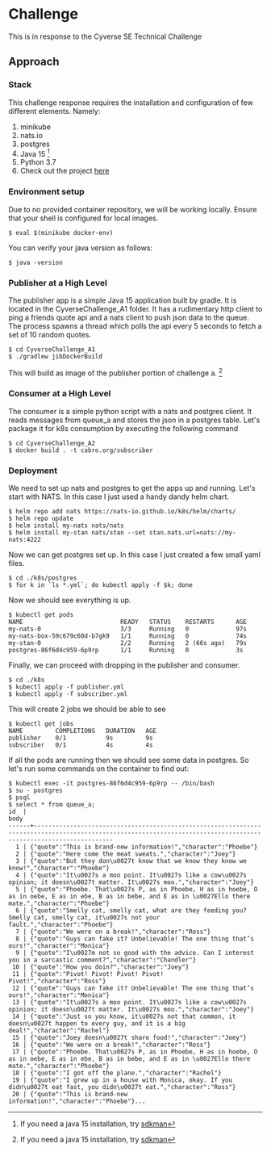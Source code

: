 # Challenge
This is in response to the Cyverse SE Technical Challenge
## Approach

### Stack
This challenge response requires the installation and configuration of few
different elements. Namely:
1. minikube
2. nats.io
3. postgres
4. Java 15 [^1]
5. Python 3.7
6. Check out the project [here](https://github.com/yokomohoyo/challenge)

### Environment setup
Due to no provided container repository, we will be working locally. Ensure that
your shell is configured for local images.
```console
$ eval $(minikube docker-env)
```

You can verify your java version as follows:
```console
$ java -version
```

### Publisher at a High Level
The publisher app is a simple Java 15 application built by gradle. It is located
in the CyverseChallenge_A1 folder. It has a rudimentary http client to ping a
friends quote api and a nats client to push json data to the queue. The process
spawns a thread which polls the api every 5 seconds to fetch a set of 10 random
quotes.
```console
$ cd CyverseChallenge_A1
$ ./gradlew jibDockerBuild
```
This will build as image of the publisher portion of challenge a. [^1]

### Consumer at a High Level
The consumer is a simple python script with a nats and postgres client. It reads
messages from queue_a and stores the json in a postgres table. Let's package it
for k8s consumption by executing the following command
```console
$ cd CyverseChallenge_A2
$ docker build . -t cabro.org/subscriber
```

### Deployment
We need to set up nats and postgres to get the apps up and running. Let's start
with NATS. In this case I just used a handy dandy helm chart.
```console
$ helm repo add nats https://nats-io.github.io/k8s/helm/charts/
$ helm repo update
$ helm install my-nats nats/nats
$ helm install my-stan nats/stan --set stan.nats.url=nats://my-nats:4222
```

Now we can get postgres set up. In this case I just created a few small yaml
files.
```console
$ cd ./k8s/postgres
$ for k in `ls *.yml`; do kubectl apply -f $k; done
```

Now we should see everything is up.
```console
$ kubectl get pods
NAME                           READY   STATUS    RESTARTS      AGE
my-nats-0                      3/3     Running   0             97s
my-nats-box-59c679c68d-b7gk9   1/1     Running   0             74s
my-stan-0                      2/2     Running   2 (66s ago)   79s
postgres-86f6d4c959-6p9rp      1/1     Running   0             3s
```

Finally, we can proceed with dropping in the publisher and consumer.
```console
$ cd ./k8s
$ kubectl apply -f publisher.yml
$ kubectl apply -f subscriber.yml
```

This will create 2 jobs we should be able to see
```console
$ kubectl get jobs
NAME         COMPLETIONS   DURATION   AGE
publisher    0/1           9s         9s
subscriber   0/1           4s         4s
```

If all the pods are running then we should see some data in postgres. So let's
run some commands on the container to find out:
```console
$ kubectl exec -it postgres-86f6d4c959-6p9rp -- /bin/bash
$ su - postgres
$ psql
$ select * from queue_a;
id  |                                                                               body
------+------------------------------------------------------------------------------------------------------------------------------------------------------------------
  1 | {"quote":"This is brand-new information!","character":"Phoebe"}
  2 | {"quote":"Here come the meat sweats.","character":"Joey"}
  3 | {"quote":"But they don\u0027t know that we know they know we know!","character":"Phoebe"}
  4 | {"quote":"It\u0027s a moo point. It\u0027s like a cow\u0027s opinion; it doesn\u0027t matter. It\u0027s moo.","character":"Joey"}
  5 | {"quote":"Phoebe. That\u0027s P, as in Phoebe, H as in hoebe, O as in oebe, E as in ebe, B as in bebe, and E as in \u0027Ello there mate.","character":"Phoebe"}
  6 | {"quote":"Smelly cat, smelly cat, what are they feeding you? Smelly cat, smelly cat, it\u0027s not your fault.","character":"Phoebe"}
  7 | {"quote":"We were on a break!","character":"Ross"}
  8 | {"quote":"Guys can fake it? Unbelievable! The one thing that’s ours!","character":"Monica"}
  9 | {"quote":"I\u0027m not so good with the advice. Can I interest you in a sarcastic comment?","character":"Chandler"}
 10 | {"quote":"How you doin?","character":"Joey"}
 11 | {"quote":"Pivot! Pivot! Pivot! Pivot! Pivot!","character":"Ross"}
 12 | {"quote":"Guys can fake it? Unbelievable! The one thing that’s ours!","character":"Monica"}
 13 | {"quote":"It\u0027s a moo point. It\u0027s like a cow\u0027s opinion; it doesn\u0027t matter. It\u0027s moo.","character":"Joey"}
 14 | {"quote":"Just so you know, it\u0027s not that common, it doesn\u0027t happen to every guy, and it is a big deal!","character":"Rachel"}
 15 | {"quote":"Joey doesn\u0027t share food!","character":"Joey"}
 16 | {"quote":"We were on a break!","character":"Ross"}
 17 | {"quote":"Phoebe. That\u0027s P, as in Phoebe, H as in hoebe, O as in oebe, E as in ebe, B as in bebe, and E as in \u0027Ello there mate.","character":"Phoebe"}
 18 | {"quote":"I got off the plane.","character":"Rachel"}
 19 | {"quote":"I grew up in a house with Monica, okay. If you didn\u0027t eat fast, you didn\u0027t eat.","character":"Ross"}
 20 | {"quote":"This is brand-new information!","character":"Phoebe"}...
```



[^1]: If you need a java 15 installation, try [sdkman](https://sdkman.io/)
